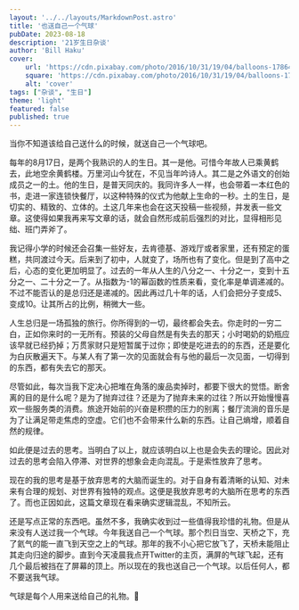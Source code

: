 ```yaml
---
layout: '../../layouts/MarkdownPost.astro'
title: '也送自己一个气球'
pubDate: 2023-08-18
description: '21岁生日杂谈'
author: 'Bill Haku'
cover:
    url: 'https://cdn.pixabay.com/photo/2016/10/31/19/04/balloons-1786430_1280.jpg'
    square: 'https://cdn.pixabay.com/photo/2016/10/31/19/04/balloons-1786430_1280.jpg'
    alt: 'cover'
tags: ["杂谈", "生日"]
theme: 'light'
featured: false
published: true
---
```


当你不知道该给自己送什么的时候，就送自己一个气球吧。

每年的8月17日，是两个我熟识的人的生日。其一是他。可惜今年故人已乘黄鹤去，此地空余黄鹤楼。万里河山今犹在，不见当年吟诗人。其二是之外语文的创始成员之一的土。他的生日，是普天同庆的。我同许多人一样，也会带着一本红色的书，走进一家连锁快餐厅，以这种特殊的仪式为他献上生命的一秒。土的生日，是切实的、精致的、立体的。土这几年来也会在这天投稿一些视频，并发表一些文章。这使得如果我再来写文章的话，就会自然形成前后强烈的对比，显得相形见绌、班门弄斧了。

我记得小学的时候还会召集一些好友，去肯德基、游戏厅或者家里，还有预定的蛋糕，共同渡过今天。后来到了初中，人就变了，场所也有了变化。但是到了高中之后，心态的变化更加明显了。过去的一年从人生的八分之一、十分之一，变到十五分之一、二十分之一了。从指数为-1的幂函数的性质来看，变化率是单调递减的。不过不能否认的是总归还是递减的。因此再过几十年的话，人们会把分子变成5、变成10。让其所占的比例，稍微大一些。

人生总归是一场孤独的旅行。你所得到的一切，最终都会失去。你走时的一穷二白，正如你来时的一无所有。预装的父母自然是有失去的那天；小时喝奶的奶瓶应该早就已经扔掉；万贯家财只是短暂属于过你；即使是吃进去的的东西，还是要化为白灰散遍天下。与某人有了第一次的见面就会有与他的最后一次见面，一切得到的东西，都有失去它的那天。

尽管如此，每次当我下定决心把堆在角落的废品卖掉时，都要下很大的觉悟。断舍离的目的是什么呢？是为了抛弃过往？还是为了抛弃未来的过往？所以开始慢慢喜欢一些服务类的消费。旅途开始前的兴奋是积攒的压力的别离；餐厅流淌的音乐是为了让满足带走焦虑的空虚。它们也不会带来什么新的东西。让自己熵增，顺着自然的规律。

如此便是过去的思考。当明白了以上，就应该明白以上也是会失去的理论。因此对过去的思考会陷入停滞、对世界的想象会走向混乱。于是索性放弃了思考。

现在的我的思考是基于放弃思考的大脑而诞生的。对于自身有着清晰的认知、对未来有合理的规划、对世界有独特的观点。这便是我放弃思考的大脑所在思考的东西了。而也正因如此，这篇文章现在看来确实逻辑混乱，不知所云。

还是写点正常的东西吧。虽然不多，我确实收到过一些值得我珍惜的礼物。但是从来没有人送过我一个气球。今年我送自己一个气球。那个烈日当空、天桥之下，充了氦气的能一直飞到天空之上的气球。那年的我不小心把它放飞了，天桥未能阻止其走向归途的脚步。直到今天凌晨我点开Twitter的主页，满屏的气球飞起，还有几个最后被挡在了屏幕的顶上。所以现在的我也送自己一个气球。以后任何人，都不要送我气球。

气球是每个人用来送给自己的礼物。🎈